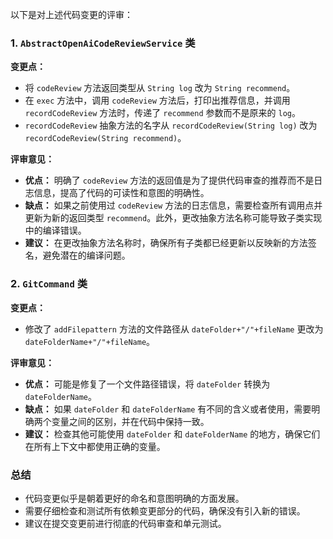 以下是对上述代码变更的评审：

### 1. `AbstractOpenAiCodeReviewService` 类

**变更点：**
- 将 `codeReview` 方法返回类型从 `String log` 改为 `String recommend`。
- 在 `exec` 方法中，调用 `codeReview` 方法后，打印出推荐信息，并调用 `recordCodeReview` 方法时，传递了 `recommend` 参数而不是原来的 `log`。
- `recordCodeReview` 抽象方法的名字从 `recordCodeReview(String log)` 改为 `recordCodeReview(String recommend)`。

**评审意见：**
- **优点：** 明确了 `codeReview` 方法的返回值是为了提供代码审查的推荐而不是日志信息，提高了代码的可读性和意图的明确性。
- **缺点：** 如果之前使用过 `codeReview` 方法的日志信息，需要检查所有调用点并更新为新的返回类型 `recommend`。此外，更改抽象方法名称可能导致子类实现中的编译错误。
- **建议：** 在更改抽象方法名称时，确保所有子类都已经更新以反映新的方法签名，避免潜在的编译问题。

### 2. `GitCommand` 类

**变更点：**
- 修改了 `addFilepattern` 方法的文件路径从 `dateFolder+"/"+fileName` 更改为 `dateFolderName+"/"+fileName`。

**评审意见：**
- **优点：** 可能是修复了一个文件路径错误，将 `dateFolder` 转换为 `dateFolderName`。
- **缺点：** 如果 `dateFolder` 和 `dateFolderName` 有不同的含义或者使用，需要明确两个变量之间的区别，并在代码中保持一致。
- **建议：** 检查其他可能使用 `dateFolder` 和 `dateFolderName` 的地方，确保它们在所有上下文中都使用正确的变量。

### 总结
- 代码变更似乎是朝着更好的命名和意图明确的方面发展。
- 需要仔细检查和测试所有依赖变更部分的代码，确保没有引入新的错误。
- 建议在提交变更前进行彻底的代码审查和单元测试。